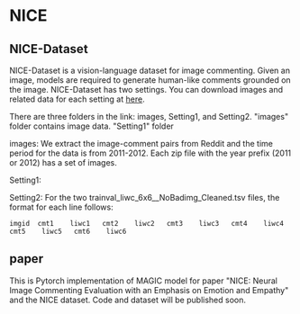 # NICE

## NICE-Dataset
 NICE-Dataset is a vision-language dataset for image commenting. Given an image, models are required to generate human-like comments grounded on the image. NICE-Dataset has two settings. You can download images and related data for each setting at [here](https://drive.google.com/drive/folders/1V6M1W8x9vCKgabE-1dCfpoHMnj0TM00z?usp=sharing).

 There are three folders in the link: images, Setting1, and Setting2. "images" folder contains image data. "Setting1" folder

 images: We extract the image-comment pairs from Reddit and the time period for the data is from 2011-2012. Each zip file with the year prefix (2011 or 2012) has a set of images.

 Setting1:

 Setting2: For the two trainval_liwc_6x6_<year>_NoBadimg_Cleaned.tsv files, the format for each line follows:
 ```
 imgid	cmt1	liwc1	cmt2	liwc2	cmt3	liwc3	cmt4	liwc4	cmt5	liwc5	cmt6	liwc6
 ```



## paper
 This is Pytorch implementation of MAGIC model for paper "NICE: Neural Image Commenting Evaluation with an Emphasis on Emotion and Empathy" and the NICE dataset. Code and dataset will be published soon.
